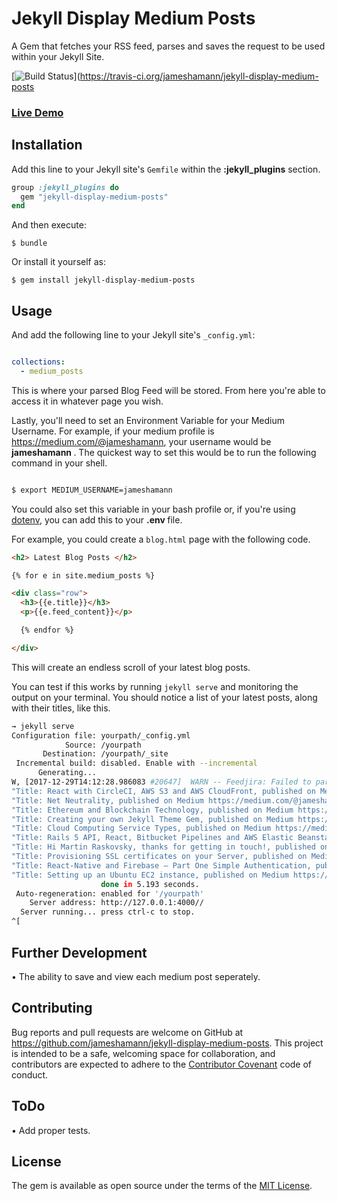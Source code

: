 # Jekyll Display Medium Posts

A Gem that fetches your RSS feed, parses and saves the request to be used within your Jekyll Site.

[![Build Status](https://travis-ci.org/jameshamann/jekyll-display-medium-posts.svg?branch=master)](https://travis-ci.org/jameshamann/jekyll-display-medium-posts

### [Live Demo](https://jameshamann.com/blog)

## Installation

Add this line to your Jekyll site's `Gemfile` within the <b>:jekyll_plugins</b> section.

```ruby
group :jekyll_plugins do
  gem "jekyll-display-medium-posts"
end
```
And then execute:

    $ bundle

Or install it yourself as:

    $ gem install jekyll-display-medium-posts

## Usage

And add the following line to your Jekyll site's `_config.yml`:

```yaml

collections:
  - medium_posts
```

This is where your parsed Blog Feed will be stored. From here you're able to access it in whatever page you wish.

Lastly, you'll need to set an Environment Variable for your Medium Username. For example, if your medium profile is https://medium.com/@jameshamann, your username would be <b> jameshamann </b>. The quickest way to set this would be to run the following command in your shell.

```bash

$ export MEDIUM_USERNAME=jameshamann

```

You could also set this variable in your bash profile or, if you're using [dotenv](https://github.com/bkeepers/dotenv), you can add this to your <b> .env </b> file.

For example, you could create a ```blog.html``` page with the following code.

```html
<h2> Latest Blog Posts </h2>

{% for e in site.medium_posts %}

<div class="row">
  <h3>{{e.title}}</h3>
  <p>{{e.feed_content}}</p>

  {% endfor %}

</div>

```
This will create an endless scroll of your latest blog posts.

You can test if this works by running ```jekyll serve``` and monitoring the output on your terminal. You should notice a list of your latest posts, along with their titles, like this.

```bash
→ jekyll serve
Configuration file: yourpath/_config.yml
            Source: /yourpath
       Destination: /yourpath/_site
 Incremental build: disabled. Enable with --incremental
      Generating...
W, [2017-12-29T14:12:28.986083 #20647]  WARN -- Feedjira: Failed to parse last modified ''
"Title: React with CircleCI, AWS S3 and AWS CloudFront, published on Medium https://blog.cloudboost.io/react-with-circleci-aws-s3-and-aws-cloudfront-844a1b2c75c9?source=rss-1a0f244d9caf------2 #<Feedjira::Parser::RSSEntry:0x00007ff9a34e0300>"
"Title: Net Neutrality, published on Medium https://medium.com/@jameshamann/net-neutrality-61c6b0c4bd26?source=rss-1a0f244d9caf------2 #<Feedjira::Parser::RSSEntry:0x00007ff9a42ab7c8>"
"Title: Ethereum and Blockchain Technology, published on Medium https://cryptocurrencyhub.io/ethereum-and-blockchain-technology-261d9342caf8?source=rss-1a0f244d9caf------2 #<Feedjira::Parser::RSSEntry:0x00007ff9a3667458>"
"Title: Creating your own Jekyll Theme Gem, published on Medium https://medium.com/@jameshamann/creating-your-own-jekyll-theme-gem-1f8180a0e4b8?source=rss-1a0f244d9caf------2 #<Feedjira::Parser::RSSEntry:0x00007ff9a390ebe8>"
"Title: Cloud Computing Service Types, published on Medium https://medium.com/@jameshamann/cloud-computing-service-types-3da6998a7a11?source=rss-1a0f244d9caf------2 #<Feedjira::Parser::RSSEntry:0x00007ff9a4c3a8e8>"
"Title: Rails 5 API, React, Bitbucket Pipelines and AWS Elastic Beanstalk — Part One, published on Medium https://blog.cloudboost.io/rails-5-api-react-bitbucket-pipelines-and-aws-elastic-beanstalk-part-one-f0f0bb67112f?source=rss-1a0f244d9caf------2 #<Feedjira::Parser::RSSEntry:0x00007ff9a4c72d60>"
"Title: Hi Martin Raskovsky, thanks for getting in touch!, published on Medium https://medium.com/@jameshamann/hi-martin-raskovsky-thanks-for-getting-in-touch-66b113c77b03?source=rss-1a0f244d9caf------2 #<Feedjira::Parser::RSSEntry:0x00007ff9a366e3c0>"
"Title: Provisioning SSL certificates on your Server, published on Medium https://medium.com/@jameshamann/provisioning-ssl-certificates-on-your-server-7597ec17a66?source=rss-1a0f244d9caf------2 #<Feedjira::Parser::RSSEntry:0x00007ff9a368b790>"
"Title: React-Native and Firebase — Part One Simple Authentication, published on Medium https://blog.cloudboost.io/react-native-and-firebase-part-one-simple-authentication-3b233fff5b3f?source=rss-1a0f244d9caf------2 #<Feedjira::Parser::RSSEntry:0x00007ff9a3673a50>"
"Title: Setting up an Ubuntu EC2 instance, published on Medium https://medium.com/@jameshamann/setting-up-an-ubuntu-ec2-instance-from-scratch-78a166167a22?source=rss-1a0f244d9caf------2 #<Feedjira::Parser::RSSEntry:0x00007ff9a34b04c0>"
                    done in 5.193 seconds.
 Auto-regeneration: enabled for '/yourpath'
    Server address: http://127.0.0.1:4000//
  Server running... press ctrl-c to stop.
^[
```

## Further Development

• The ability to save and view each medium post seperately.

## Contributing

Bug reports and pull requests are welcome on GitHub at https://github.com/jameshamann/jekyll-display-medium-posts. This project is intended to be a safe, welcoming space for collaboration, and contributors are expected to adhere to the [Contributor Covenant](http://contributor-covenant.org) code of conduct.

## ToDo

• Add proper tests.

## License

The gem is available as open source under the terms of the [MIT License](https://opensource.org/licenses/MIT).
